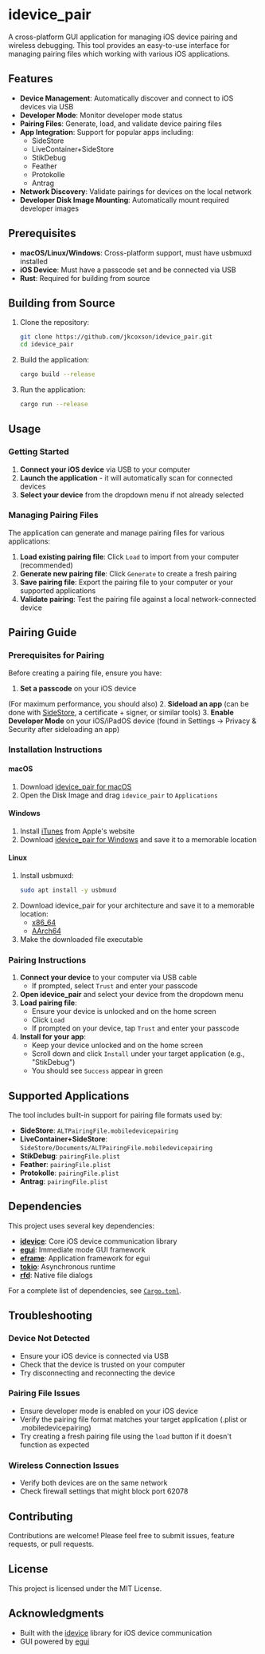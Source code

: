 # idevice_pair

A cross-platform GUI application for managing iOS device pairing and wireless debugging. This tool provides an easy-to-use interface for managing pairing files which working with various iOS applications.

## Features

- **Device Management**: Automatically discover and connect to iOS devices via USB
- **Developer Mode**: Monitor developer mode status
- **Pairing Files**: Generate, load, and validate device pairing files
- **App Integration**: Support for popular apps including:
  - SideStore
  - LiveContainer+SideStore
  - StikDebug
  - Feather
  - Protokolle
  - Antrag
- **Network Discovery**: Validate pairings for devices on the local network
- **Developer Disk Image Mounting**: Automatically mount required developer images

## Prerequisites

- **macOS/Linux/Windows**: Cross-platform support, must have usbmuxd installed
- **iOS Device**: Must have a passcode set and be connected via USB
- **Rust**: Required for building from source

## Building from Source

1. Clone the repository:
   ```bash
   git clone https://github.com/jkcoxson/idevice_pair.git
   cd idevice_pair
   ```

2. Build the application:
   ```bash
   cargo build --release
   ```

3. Run the application:
   ```bash
   cargo run --release
   ```

## Usage

### Getting Started

1. **Connect your iOS device** via USB to your computer
2. **Launch the application** - it will automatically scan for connected devices
3. **Select your device** from the dropdown menu if not already selected

### Managing Pairing Files

The application can generate and manage pairing files for various applications:

1. **Load existing pairing file**: Click `Load` to import from your computer (recommended)
2. **Generate new pairing file**: Click `Generate` to create a fresh pairing
3. **Save pairing file**: Export the pairing file to your computer or your supported applications
4. **Validate pairing**: Test the pairing file against a local network-connected device

## Pairing Guide

### Prerequisites for Pairing

Before creating a pairing file, ensure you have:

1. **Set a passcode** on your iOS device

(For maximum performance, you should also)
2. **Sideload an app** (can be done with [SideStore](https://sidestore.io/), a  certificate + signer, or similar tools)
3. **Enable Developer Mode** on your iOS/iPadOS device (found in Settings → Privacy & Security after sideloading an app)

### Installation Instructions

#### macOS
1. Download [idevice_pair for macOS](https://github.com/jkcoxson/idevice_pair/releases/latest/download/idevice_pair--macos-universal.dmg)
2. Open the Disk Image and drag `idevice_pair` to `Applications`

#### Windows
1. Install [iTunes](https://apple.com/itunes/download/win64) from Apple's website
2. Download [idevice_pair for Windows](https://github.com/jkcoxson/idevice_pair/releases/latest/download/idevice_pair--windows-x86_64.exe) and save it to a memorable location

#### Linux
1. Install usbmuxd: 
   ```bash
   sudo apt install -y usbmuxd
   ```
2. Download idevice_pair for your architecture and save it to a memorable location:
   - [x86_64](https://github.com/jkcoxson/idevice_pair/releases/latest/download/idevice_pair--linux-x86_64.AppImage)
   - [AArch64](https://github.com/jkcoxson/idevice_pair/releases/latest/download/idevice_pair--linux-aarch64.AppImage)
3. Make the downloaded file executable

### Pairing Instructions

1. **Connect your device** to your computer via USB cable
   - If prompted, select `Trust` and enter your passcode
2. **Open idevice_pair** and select your device from the dropdown menu
3. **Load pairing file**: 
   - Ensure your device is unlocked and on the home screen
   - Click `Load`
   - If prompted on your device, tap `Trust` and enter your passcode
4. **Install for your app**:
   - Keep your device unlocked and on the home screen
   - Scroll down and click `Install` under your target application (e.g., "StikDebug")
   - You should see `Success` appear in green

## Supported Applications

The tool includes built-in support for pairing file formats used by:

- **SideStore**: `ALTPairingFile.mobiledevicepairing`
- **LiveContainer+SideStore**: `SideStore/Documents/ALTPairingFile.mobiledevicepairing`
- **StikDebug**: `pairingFile.plist`
- **Feather**: `pairingFile.plist`
- **Protokolle**: `pairingFile.plist`
- **Antrag**: `pairingFile.plist`

## Dependencies

This project uses several key dependencies:

- **[idevice](https://crates.io/crates/idevice)**: Core iOS device communication library
- **[egui](https://crates.io/crates/egui)**: Immediate mode GUI framework
- **[eframe](https://crates.io/crates/eframe)**: Application framework for egui
- **[tokio](https://crates.io/crates/tokio)**: Asynchronous runtime
- **[rfd](https://crates.io/crates/rfd)**: Native file dialogs

For a complete list of dependencies, see [`Cargo.toml`](Cargo.toml).

## Troubleshooting

### Device Not Detected
- Ensure your iOS device is connected via USB
- Check that the device is trusted on your computer
- Try disconnecting and reconnecting the device

### Pairing File Issues
- Ensure developer mode is enabled on your iOS device
- Verify the pairing file format matches your target application (.plist or .mobiledevicepairing)
- Try creating a fresh pairing file using the `load` button if it doesn't function as expected
  
### Wireless Connection Issues
- Verify both devices are on the same network
- Check firewall settings that might block port 62078

## Contributing

Contributions are welcome! Please feel free to submit issues, feature requests, or pull requests.

## License

This project is licensed under the MIT License.

## Acknowledgments

- Built with the [idevice](https://crates.io/crates/idevice) library for iOS device communication
- GUI powered by [egui](https://github.com/emilk/egui)
